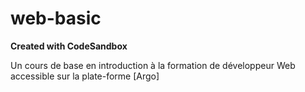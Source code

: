 # web-basic
**Created with CodeSandbox**

Un cours de base en introduction à la formation de développeur Web accessible sur la plate-forme [Argo]
